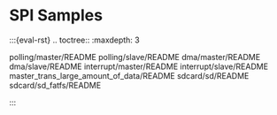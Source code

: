 # SPI Samples

:::{eval-rst}
.. toctree::
   :maxdepth: 3

   polling/master/README
   polling/slave/README
   dma/master/README
   dma/slave/README
   interrupt/master/README
   interrupt/slave/README
   master_trans_large_amount_of_data/README
   sdcard/sd/README
   sdcard/sd_fatfs/README

:::
